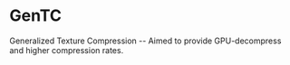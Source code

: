 # GenTC
Generalized Texture Compression -- Aimed to provide GPU-decompress and higher compression rates.
